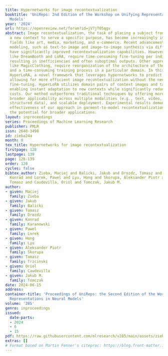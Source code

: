 ```yaml
---
title: Hypernetworks for image recontextualization
booktitle: 'UniReps: 2nd Edition of the Workshop on Unifying Representations in Neural
  Models'
year: '2024'
url: https://openreview.net/forum?id=jV7jT05qgv
abstract: Image recontextualization, the task of placing a subject from an image into
  a new context to serve a specific purpose, has become increasingly important in
  fields like art, media, marketing, and e-commerce. Recent advancements in deep generative
  modeling, such as text-to-image and image-to-image synthesis via diffusion models,
  have significantly improved recontextualization capabilities. However, current methods,
  like DreamBooth and LoRA, require time-consuming fine-tuning per individual image,
  resulting in inefficiencies and often suboptimal outputs. Other approaches to recontextualization,
  like MagicClothing, require reorganization of the architecture of the base model
  and a time-consuming training process in a particular domain. In this work, we propose
  HyperLoRA, a novel framework that leverages hypernetworks to predict LoRA parameters,
  allowing for more efficient image recontextualization without the need for image-specific
  fine-tuning. HyperLoRA utilizes domain pairs of context images and target objects,
  enabling instant adaptation to new contexts while significantly reducing computational
  costs. Our method outperforms traditional techniques by offering more accurate adjustments,
  broader applicability across multiple modalities (e.g., text, video, sound, and
  structured data), and scalable deployment. Experimental results demonstrate the
  effectiveness of our approach in garment-to-model recontextualization, highlighting
  the potential for broader applications.
layout: inproceedings
series: Proceedings of Machine Learning Research
publisher: PMLR
issn: 2640-3498
id: zieba24a
month: 0
tex_title: Hypernetworks for image recontextualization
firstpage: 128
lastpage: 139
page: 128-139
order: 128
cycles: false
bibtex_author: Zieba, Maciej and Balicki, Jakub and Drozdz, Tomasz and Karanowski,
  Konrad and Lorek, Pawel and Lyu, Hong and Skorupa, Aleksander Piotr and Trzcinski,
  Tomasz and Caudevilla, Oriol and Tomczak, Jakub M.
author:
- given: Maciej
  family: Zieba
- given: Jakub
  family: Balicki
- given: Tomasz
  family: Drozdz
- given: Konrad
  family: Karanowski
- given: Pawel
  family: Lorek
- given: Hong
  family: Lyu
- given: Aleksander Piotr
  family: Skorupa
- given: Tomasz
  family: Trzcinski
- given: Oriol
  family: Caudevilla
- given: Jakub M.
  family: Tomczak
date: 2024-06-15
address:
container-title: 'Proceedings of UniReps: the Second Edition of the Workshop on Unifying
  Representations in Neural Models'
volume: '285'
genre: inproceedings
issued:
  date-parts:
  - 2024
  - 6
  - 15
pdf: https://raw.githubusercontent.com/mlresearch/v285/main/assets/zieba24a/zieba24a.pdf
extras: []
# Format based on Martin Fenner's citeproc: https://blog.front-matter.io/posts/citeproc-yaml-for-bibliographies/
---
```


